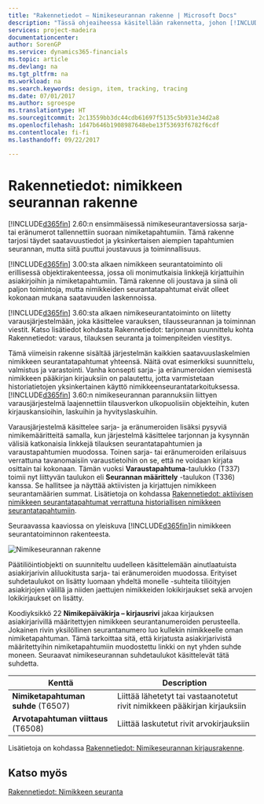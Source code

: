 ```yaml
---
title: "Rakennetiedot – Nimikeseurannan rakenne | Microsoft Docs"
description: "Tässä ohjeaiheessa käsitellään rakennetta, johon [!INCLUDE[d365fin](includes/d365fin_md.md)]in nimikeseuranta perustuu."
services: project-madeira
documentationcenter: 
author: SorenGP
ms.service: dynamics365-financials
ms.topic: article
ms.devlang: na
ms.tgt_pltfrm: na
ms.workload: na
ms.search.keywords: design, item, tracking, tracing
ms.date: 07/01/2017
ms.author: sgroespe
ms.translationtype: HT
ms.sourcegitcommit: 2c13559bb3dc44cdb61697f5135c5b931e34d2a8
ms.openlocfilehash: 1d47b646b1908987648ebe13f53693f6782f6cdf
ms.contentlocale: fi-fi
ms.lasthandoff: 09/22/2017

---
```

# <a name="design-details-item-tracking-design"></a>Rakennetiedot: nimikkeen seurannan rakenne
[!INCLUDE[d365fin](includes/d365fin_md.md)] 2.60:n ensimmäisessä nimikeseurantaversiossa sarja- tai eränumerot tallennettiin suoraan nimiketapahtumiin. Tämä rakenne tarjosi täydet saatavuustiedot ja yksinkertaisen aiempien tapahtumien seurannan, mutta siitä puuttui joustavuus ja toiminnallisuus.  

[!INCLUDE[d365fin](includes/d365fin_md.md)] 3.00:sta alkaen nimikkeen seurantatoiminto oli erillisessä objektirakenteessa, jossa oli monimutkaisia linkkejä kirjattuihin asiakirjoihin ja nimiketapahtumiin. Tämä rakenne oli joustava ja siinä oli paljon toimintoja, mutta nimikkeiden seurantatapahtumat eivät olleet kokonaan mukana saatavuuden laskennoissa.  

[!INCLUDE[d365fin](includes/d365fin_md.md)] 3.60:sta alkaen nimikeseurantatoiminto on liitetty varausjärjestelmään, joka käsittelee varauksen, tilausseurannan ja toiminnan viestit. Katso lisätiedot kohdasta Rakennetiedot: tarjonnan suunnittelu kohta Rakennetiedot: varaus, tilauksen seuranta ja toimenpiteiden viestitys.  

Tämä viimeisin rakenne sisältää järjestelmän kaikkien saatavuuslaskelmien nimikkeen seurantatapahtumat yhteensä. Näitä ovat esimerkiksi suunnittelu, valmistus ja varastointi. Vanha konsepti sarja- ja eränumeroiden viemisestä nimikkeen pääkirjan kirjauksiin on palautettu, jotta varmistetaan historiatietojen yksinkertainen käyttö nimikkeenseurantatarkoituksessa. [!INCLUDE[d365fin](includes/d365fin_md.md)] 3.60:n nimikeseurannan parannuksiin liittyen varausjärjestelmä laajennettiin tilausverkon ulkopuolisiin objekteihin, kuten kirjauskansioihin, laskuihin ja hyvityslaskuihin.  

Varausjärjestelmä käsittelee sarja- ja eränumeroiden lisäksi pysyviä nimikemääritteitä samalla, kun järjestelmä käsittelee tarjonnan ja kysynnän välisiä katkonaisia linkkejä tilauksen seurantatapahtumien ja varaustapahtumien muodossa. Toinen sarja- tai eränumeroiden erilaisuus verrattuna tavanomaisiin varaustietoihin on se, että ne voidaan kirjata osittain tai kokonaan. Tämän vuoksi **Varaustapahtuma**-taulukko (T337) toimii nyt liittyvän taulukon eli **Seurannan määrittely** -taulukon (T336) kanssa. Se hallitsee ja näyttää aktiivisten ja kirjattujen nimikkeen seurantamäärien summat. Lisätietoja on kohdassa [Rakennetiedot: aktiivisen nimikkeen seurantatapahtumat verrattuna historiallisen nimikkeen seurantatapahtumiin](design-details-active-versus-historic-item-tracking-entries.md).  

Seuraavassa kaaviossa on yleiskuva [!INCLUDE[d365fin](includes/d365fin_md.md)]in nimikkeen seurantatoiminnon rakenteesta.  

![Nimikeseurannan rakenne](media/design_details_item_tracking_design.png "design_details_item_tracking_design")  

Päätiliöintiobjekti on suunniteltu uudelleen käsittelemään ainutlaatuista asiakirjarivin aliluokitusta sarja- tai eränumeroiden muodossa. Erityiset suhdetaulukot on lisätty luomaan yhdeltä monelle -suhteita tiliöityjen asiakirjojen välillä ja niiden jaettujen nimikkeiden lokikirjaukset sekä arvojen lokikirjaukset on lisätty.  

Koodiyksikkö 22 **Nimikepäiväkirja – kirjausrivi** jakaa kirjauksen asiakirjarivillä määritettyjen nimikkeen seurantanumeroiden perusteella. Jokainen rivin yksilöllinen seurantanumero luo kullekin nimikkeelle oman nimiketapahtuman. Tämä tarkoittaa sitä, että kirjatusta asiakirjarivistä määritettyihin nimiketapahtumiin muodostettu linkki on nyt yhden suhde moneen. Seuraavat nimikeseurannan suhdetaulukot käsittelevät tätä suhdetta.  

|Kenttä|Description|  
|---------------|---------------------------------------|  
|**Nimiketapahtuman suhde** (T6507)|Liittää lähetetyt tai vastaanotetut rivit nimikkeen pääkirjan kirjauksiin|  
|**Arvotapahtuman viittaus** (T6508)|Liittää laskutetut rivit arvokirjauksiin|  

Lisätietoja on kohdassa [Rakennetiedot: Nimikeseurannan kirjausrakenne](design-details-item-tracking-posting-structure.md).  

## <a name="see-also"></a>Katso myös  
[Rakennetiedot: Nimikkeen seuranta](design-details-item-tracking.md)

